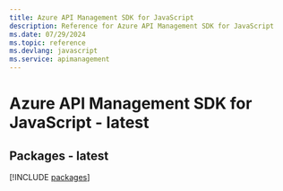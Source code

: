 ```yaml
---
title: Azure API Management SDK for JavaScript
description: Reference for Azure API Management SDK for JavaScript
ms.date: 07/29/2024
ms.topic: reference
ms.devlang: javascript
ms.service: apimanagement
---
```

# Azure API Management SDK for JavaScript - latest
## Packages - latest
[!INCLUDE [packages](api-management-index.md)]